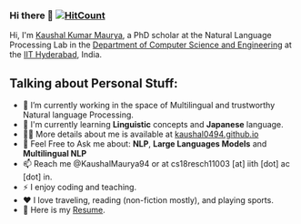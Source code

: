 ### Hi there 👋  [![HitCount](https://hits.dwyl.com/kaushal0494/READMEmd.svg?style=flat-square)](http://hits.dwyl.com/kaushal0494/READMEmd)

Hi, I'm [Kaushal Kumar Maurya](https://kaushal0494.github.io/), a PhD scholar at the Natural Language Processing Lab in the [Department of Computer Science and Engineering](https://cse.iith.ac.in/) at the [IIT Hyderabad](https://iith.ac.in/), India.

## Talking about Personal Stuff:

- 🔭 I’m currently working in the space of Multilingual and trustworthy Natural language Processing.
- 🌱 I'm currently learning **Linguistic** concepts and **Japanese** language.
- 👨‍💻 More details about me is available at [kaushal0494.github.io](https://kaushal0494.github.io/)
- 💬 Feel Free to Ask me about: **NLP**, **Large Languages Models** and **Multilingual NLP**
- 📫 Reach me @KaushalMaurya94 or at cs18resch11003 [at] iith [dot] ac [dot] in.
- ⚡ I enjoy coding and teaching.
- ❤️ I love traveling, reading (non-fiction mostly), and playing sports.
- 📝 Here is my [Resume](https://kaushal0494.github.io/assets/pdf/Kaushal_Resume.pdf).

